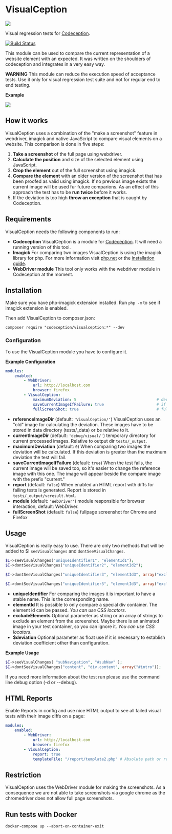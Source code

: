 # VisualCeption

![](http://www.thewebhatesme.com/wp-content/uploads/visualception.png)

Visual regression tests for [Codeception](http://codeception.com/).

[![Build Status](https://travis-ci.org/Codeception/VisualCeption.svg?branch=master)](https://travis-ci.org/Codeception/VisualCeption)

This module can be used to compare the current representation of a website element with an expected. It was written on the shoulders of codeception and integrates in a very easy way.

**WARNING** This module can reduce the execution speed of acceptance tests. Use it only for visual regression test suite and not for regular end to end testing.

**Example**

![](http://www.thewebhatesme.com/VisualCeption/compare.png)

## How it works

VisualCeption uses a combination of the "make a screenshot" feature in webdriver, imagick and native JavaScript to compare visual elements on a website. This comparison is done in five steps:

1. **Take a screenshot** of the full page using webdriver.
2. **Calculate the position** and size of the selected element using JavaScript.
3. **Crop the element** out of the full screenshot using imagick.
4. **Compare the element** with an older version of the screenshot that has been proofed as valid using imagick. If no previous image exists the current image will be used fur future comparions. As an effect of this approach the test has to be **run twice** before it works.
5. If the deviation is too high **throw an exception** that is caught by Codeception.

## Requirements

VisualCeption needs the following components to run:

* **Codeception** VisualCeption is a module for [Codeception](http://codeception.com/). It will need a running version of this tool.
* **Imagick** For comparing two images VisualCeption is using the imagick library for php. For more information visit [php.net](http://www.php.net/manual/de/book.imagick.php) or the [installation guide](http://www.php.net/manual/en/imagick.setup.php).
* **WebDriver module** This tool only works with the webdriver module in Codeception at the moment.

## Installation

Make sure you have php-imagick extension installed. Run `php -m` to see if imagick extension is enabled.

Then add VisualCeption to composer.json:

```
composer require "codeception/visualception:*" --dev
```

### Configuration

To use the VisualCeption module you have to configure it. 

**Example Configuration**

```yaml
modules:
    enabled: 
        - WebDriver:
            url: http://localhost.com
            browser: firefox
        - VisualCeption:
            maximumDeviation: 5                                   # deviation in percent
            saveCurrentImageIfFailure: true                       # if true, VisualCeption saves the current
            fullScreenShot: true                                  # fullpage screenshot
```

* **referenceImageDir** (default: `'VisualCeption/'`) VisualCeption uses an "old" image for calculating the deviation. These images have to be stored in data directory (tests/_data) or be relative to it.
* **currentImageDir** (default: `'debug/visual/'`) temporary directory for current processed images. Relative to output dir `tests/_output`.
* **maximumDeviation** (default: `0`) When comparing two images the deviation will be calculated. If this deviation is greater than the maximum deviation the test will fail.
* **saveCurrentImageIfFailure** (default: `true`) When the test fails, the current image will be saved too, so it's easier to change the reference image with this one. The image will appear beside the compare image with the prefix "current."
* **report** (default: `false`) When enabled an HTML report with diffs for failing tests is generated. Report is stored in `tests/_output/vcresult.html`.
* **module** (default: `'WebDriver'`) module responsible for browser interaction, default: WebDriver.
* **fullScreenShot** (default: `false`) fullpage screenshot for Chrome and Firefox

## Usage

VisualCeption is really easy to use. There are only two methods that will be added to $I <code>seeVisualChanges</code> and <code>dontSeeVisualChanges</code>.

```php
$I->seeVisualChanges("uniqueIdentifier1", "elementId1");
$I->dontSeeVisualChanges("uniqueIdentifier2", "elementId2");

$I->dontSeeVisualChanges("uniqueIdentifier3", "elementId3", array("excludeElement1", "excludeElement2"));

$I->dontSeeVisualChanges("uniqueIdentifier3", "elementId3", array("excludeElement1", "excludeElement2"), $deviation]);
```

* **uniqueIdentifier** For comparing the images it is important to have a stable name. This is the corresponding name.
* **elementId** It is possible to only compare a special div container. The element id can be passed. *You can use CSS locators*. 
* **excludeElements** Optional parameter as string or an array of strings to exclude an element from the screenshot. Maybe there is an animated image in your test container, so you can ignore it. *You can use CSS locators*.
* **$deviation** Optional parameter as float use if it is necessary to establish deviation coefficient other than configuration.

**Example Usage**
```php
$I->seeVisualChanges( "subNavigation", "#subNav" );
$I->dontSeeVisualChanges("content", "div.content", array("#intro"));
```

If you need more information about the test run please use the command line debug option (-d or --debug).

## HTML Reports

Enable Reports in config and use nice HTML output to see all failed visual tests with their image diffs on a page:
   
```yaml
modules:
    enabled: 
        - WebDriver:
            url: http://localhost.com
            browser: firefox
        - VisualCeption:
            report: true
            templateFile: "/report/template2.php" # Absolute path or relative from module dir to report template. Default "/report/template.php"
```

## Restriction

VisualCeption uses the WebDriver module for making the screenshots. As a consequence we are not able to take screenshots via google chrome as the chromedriver does not allow full page screenshots.

## Run tests with Docker
```
docker-compose up --abort-on-container-exit
```
